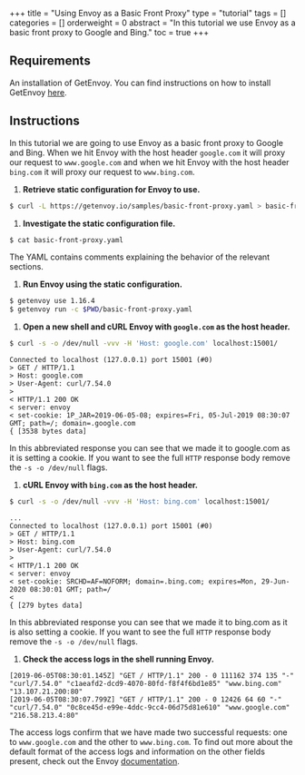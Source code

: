 +++
title = "Using Envoy as a Basic Front Proxy"
type = "tutorial"
tags = []
categories = []
orderweight = 0
abstract = "In this tutorial we use Envoy as a basic front proxy to Google and Bing."
toc = true
+++

## Requirements ##

An installation of GetEnvoy. You can find instructions on how to install GetEnvoy [here](/install/cli/binary).

## Instructions ##

In this tutorial we are going to use Envoy as a basic front proxy to Google and Bing. When we hit Envoy with the host header `google.com` it will proxy our request to `www.google.com` and when we hit Envoy with the host header `bing.com` it will proxy our request to `www.bing.com`.

1. **Retrieve static configuration for Envoy to use.**
```sh
$ curl -L https://getenvoy.io/samples/basic-front-proxy.yaml > basic-front-proxy.yaml
```

1. **Investigate the static configuration file.**
```sh
$ cat basic-front-proxy.yaml
```
The YAML contains comments explaining the behavior of the relevant sections.


1. **Run Envoy using the static configuration.**
```sh
$ getenvoy use 1.16.4
$ getenvoy run -c $PWD/basic-front-proxy.yaml
```

1. **Open a new shell and cURL Envoy with `google.com` as the host header.**
```sh
$ curl -s -o /dev/null -vvv -H 'Host: google.com' localhost:15001/
```
```sh-output
Connected to localhost (127.0.0.1) port 15001 (#0)
> GET / HTTP/1.1
> Host: google.com
> User-Agent: curl/7.54.0
>
< HTTP/1.1 200 OK
< server: envoy
< set-cookie: 1P_JAR=2019-06-05-08; expires=Fri, 05-Jul-2019 08:30:07 GMT; path=/; domain=.google.com
{ [3538 bytes data]
```
In this abbreviated response you can see that we made it to google.com as it is setting a cookie. If you want to see the full `HTTP` response body remove the `-s -o /dev/null` flags.

1. **cURL Envoy with `bing.com` as the host header.**
```sh
$ curl -s -o /dev/null -vvv -H 'Host: bing.com' localhost:15001/
```
```sh-output
...
Connected to localhost (127.0.0.1) port 15001 (#0)
> GET / HTTP/1.1
> Host: bing.com
> User-Agent: curl/7.54.0
>
< HTTP/1.1 200 OK
< server: envoy
< set-cookie: SRCHD=AF=NOFORM; domain=.bing.com; expires=Mon, 29-Jun-2020 08:30:01 GMT; path=/
<
{ [279 bytes data]
```
In this abbreviated response you can see that we made it to bing.com as it is also setting a cookie. If you want to see the full `HTTP` response body remove the `-s -o /dev/null` flags.

1. **Check the access logs in the shell running Envoy.**
```sh-output
[2019-06-05T08:30:01.145Z] "GET / HTTP/1.1" 200 - 0 111162 374 135 "-" "curl/7.54.0" "c1aeafd2-dcd9-4070-80fd-f8f4f6bd1e85" "www.bing.com" "13.107.21.200:80"
[2019-06-05T08:30:07.799Z] "GET / HTTP/1.1" 200 - 0 12426 64 60 "-" "curl/7.54.0" "0c8ce45d-e99e-4ddc-9cc4-06d75d81e610" "www.google.com" "216.58.213.4:80"
```
The access logs confirm that we have made two successful requests: one to `www.google.com` and the other to `www.bing.com`. To find out more about the default format of the access logs and information on the other fields present, check out the Envoy [documentation](https://www.envoyproxy.io/docs/envoy/latest/configuration/observability/access_log#access-logging).
